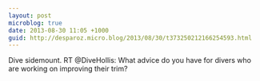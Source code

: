 ```yaml
---
layout: post
microblog: true
date: 2013-08-30 11:05 +1000
guid: http://desparoz.micro.blog/2013/08/30/t373250212166254593.html
---
```

Dive sidemount. RT @DiveHollis: What advice do you have for divers who are working on improving their trim?
